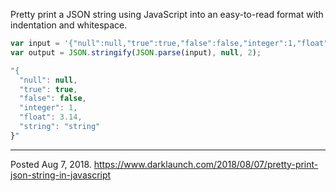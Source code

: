 Pretty print a JSON string using JavaScript into an easy-to-read format with indentation and whitespace.

```javascript
var input = '{"null":null,"true":true,"false":false,"integer":1,"float":3.14,"string":"string"}';
var output = JSON.stringify(JSON.parse(input), null, 2);
```

```javascript
"{
  "null": null,
  "true": true,
  "false": false,
  "integer": 1,
  "float": 3.14,
  "string": "string"
}"
```

---

Posted Aug 7, 2018.
https://www.darklaunch.com/2018/08/07/pretty-print-json-string-in-javascript